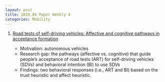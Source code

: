 ```yaml
---
layout: post
title: 2019.04 Paper Weekly 4
categories: Mobility
---
```


1. [Road tests of self-driving vehicles: Affective and cognitive pathways in acceptance formation](https://www.sciencedirect.com/science/article/pii/S0965856418307183)

    - Motivation: autonomous vehicles
    - Research gap: the pathways (affective vs. cognitive) that guide people’s acceptance of road tests (ART) for self-driving vehicles (SDVs) and behavioral intention (BI) to use SDVs
    - Findings: two behavioral responses (i.e., ART and BI) based on the trust heuristic and affect heuristic.